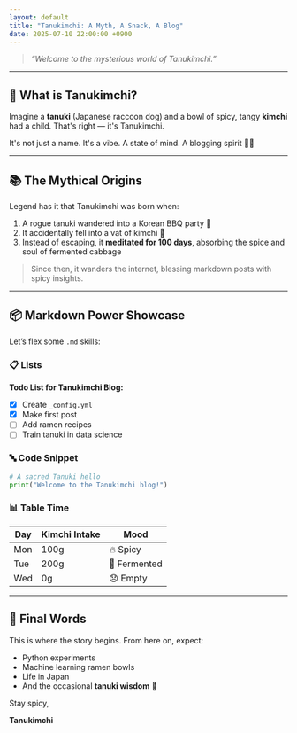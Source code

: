 ```yaml
---
layout: default
title: "Tanukimchi: A Myth, A Snack, A Blog"
date: 2025-07-10 22:00:00 +0900
---
```


> *“Welcome to the mysterious world of Tanukimchi.”*

---

## 🐾 What is Tanukimchi?

Imagine a **tanuki** (Japanese raccoon dog) and a bowl of spicy, tangy **kimchi** had a child. That's right — it's Tanukimchi. 

It's not just a name. It's a vibe. A state of mind. A blogging spirit 🧠🔥

---

## 📚 The Mythical Origins

Legend has it that Tanukimchi was born when:

1. A rogue tanuki wandered into a Korean BBQ party 🍖
2. It accidentally fell into a vat of kimchi 🫙
3. Instead of escaping, it **meditated for 100 days**, absorbing the spice and soul of fermented cabbage

> Since then, it wanders the internet, blessing markdown posts with spicy insights.

---

## 📦 Markdown Power Showcase

Let’s flex some `.md` skills:

### 📋 Lists

**Todo List for Tanukimchi Blog:**

- [x] Create `_config.yml`
- [x] Make first post
- [ ] Add ramen recipes
- [ ] Train tanuki in data science

### 🔤 Code Snippet

```python
# A sacred Tanuki hello
print("Welcome to the Tanukimchi blog!")
```

### 📊 Table Time

| Day | Kimchi Intake | Mood        |
|-----|---------------|-------------|
| Mon | 100g          | 🔥 Spicy    |
| Tue | 200g          | 🤯 Fermented |
| Wed | 0g            | 😞 Empty     |

---

## 🎉 Final Words

This is where the story begins. From here on, expect:

- Python experiments
- Machine learning ramen bowls
- Life in Japan
- And the occasional **tanuki wisdom** 🦝

Stay spicy,

**Tanukimchi**
